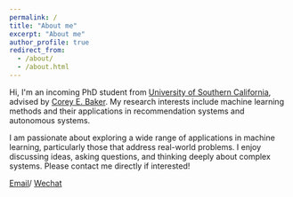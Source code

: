 ```yaml
---
permalink: /
title: "About me"
excerpt: "About me"
author_profile: true
redirect_from: 
  - /about/
  - /about.html
---
```


Hi, I'm an incoming PhD student from [University of Southern California](https://www.usc.edu), advised by [Corey E. Baker](https://viterbi.usc.edu/directory/faculty/Baker/Corey). My research interests include machine learning methods and their applications in recommendation systems and autonomous systems.

I am passionate about exploring a wide range of applications in machine learning, particularly those that address real-world problems. I enjoy discussing ideas, asking questions, and thinking deeply about complex systems. Please contact me directly if interested!

[Email](mailto:yulinxu@usc.edu)/ [Wechat](../images/wechat.jpg)
